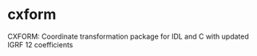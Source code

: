 # cxform
CXFORM: Coordinate transformation package for IDL and C with updated IGRF 12 coefficients 
